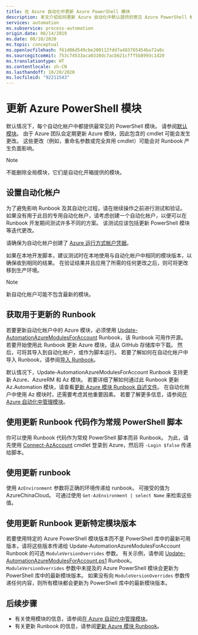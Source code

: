 ```yaml
---
title: 在 Azure 自动化中更新 Azure PowerShell 模块
description: 本文介绍如何更新 Azure 自动化中默认提供的常见 Azure PowerShell 模块。
services: automation
ms.subservice: process-automation
origin.date: 06/14/2019
ms.date: 08/10/2020
ms.topic: conceptual
ms.openlocfilehash: f61d06d549cbe200112fdd7a483765454ba72a0c
ms.sourcegitcommit: 753c74533aca0310dc7acb621cfff5b8993c1d20
ms.translationtype: HT
ms.contentlocale: zh-CN
ms.lasthandoff: 10/20/2020
ms.locfileid: "92211543"
---
```

# <a name="update-azure-powershell-modules"></a>更新 Azure PowerShell 模块

默认情况下，每个自动化帐户中都提供最常见的 PowerShell 模块。 请参阅[默认模块](shared-resources/modules.md#default-modules)。 由于 Azure 团队会定期更新 Azure 模块，因此包含的 cmdlet 可能会发生更改。 这些更改（例如，重命名参数或完全弃用 cmdlet）可能会对 Runbook 产生负面影响。 

> [!NOTE]
> 不能删除全局模块，它们是自动化开箱提供的模块。

## <a name="set-up-an-automation-account"></a>设置自动化帐户

为了避免影响 Runbook 及其自动化过程，请在继续操作之前进行测试和验证。 如果没有用于此目的专用自动化帐户，请考虑创建一个自动化帐户，以便可以在 Runbook 开发期间测试许多不同的方案。 该测试应该包括更新 PowerShell 模块等迭代更改。

请确保为自动化帐户创建了 [Azure 运行方式帐户凭据](manage-runas-account.md)。

如果在本地开发脚本，建议测试时在本地使用与自动化帐户中相同的模块版本，以确保收到相同的结果。 在验证结果并且应用了所需的任何更改之后，则可将更改移到生产环境。

> [!NOTE]
> 新自动化帐户可能不包含最新的模块。

## <a name="obtain-a-runbook-to-use-for-updates"></a>获取用于更新的 Runbook

若要更新自动化帐户中的 Azure 模块，必须使用 [Update-AutomationAzureModulesForAccount](https://github.com/Microsoft/AzureAutomation-Account-Modules-Update) Runbook，该 Runbook 可用作开源。 若要开始使用此 Runbook 更新 Azure 模块，请从 GitHub 存储库中下载。 然后，可将其导入到自动化帐户，或作为脚本运行。 若要了解如何在自动化帐户中导入 Runbook，请参阅[导入 Runbook](manage-runbooks.md#import-a-runbook)。

默认情况下，Update-AutomationAzureModulesForAccount Runbook 支持更新 Azure、AzureRM 和 Az 模块。 若要详细了解如何通过此 Runbook 更新 Az.Automation 模块，请查看[更新 Azure 模块 Runbook 自述文件](https://github.com/microsoft/AzureAutomation-Account-Modules-Update/blob/master/README.md)。 在自动化帐户中使用 Az 模块时，还需要考虑其他重要因素。 若要了解更多信息，请参阅[在 Azure 自动化中管理模块](shared-resources/modules.md)。

## <a name="use-update-runbook-code-as-a-regular-powershell-script"></a>使用更新 Runbook 代码作为常规 PowerShell 脚本

你可以使用 Runbook 代码作为常规 PowerShell 脚本而非 Runbook。 为此，请先使用 [Connect-AzAccount](https://docs.microsoft.com/powershell/module/az.accounts/connect-azaccount?view=azps-3.7.0) cmdlet 登录到 Azure，然后将 `-Login $false` 传递给脚本。

## <a name="use-the-update-runbook"></a>使用更新 runbook 

使用 `AzEnvironment` 参数将正确的环境传递给 runbook。 可接受的值为 AzureChinaCloud。 可通过使用 `Get-AzEnvironment | select Name` 来检索这些值。

## <a name="use-the-update-runbook-to-update-a-specific-module-version"></a>使用更新 Runbook 更新特定模块版本

若要使用特定的 Azure PowerShell 模块版本而不是 PowerShell 库中的最新可用版本，请将这些版本传递给 Update-AutomationAzureModulesForAccount Runbook 的可选 `ModuleVersionOverrides` 参数。 有关示例，请参阅 [Update-AutomationAzureModulesForAccount.ps1](https://github.com/Microsoft/AzureAutomation-Account-Modules-Update/blob/master/Update-AutomationAzureModulesForAccount.ps1) Runbook。 `ModuleVersionOverrides` 参数中未提及的 Azure PowerShell 模块会更新为 PowerShell 库中的最新模块版本。 如果没有向 `ModuleVersionOverrides` 参数传递任何内容，则所有模块都会更新为 PowerShell 库中的最新模块版本。

## <a name="next-steps"></a>后续步骤

* 有关使用模块的信息，请参阅[在 Azure 自动化中管理模块](shared-resources/modules.md)。
* 有关更新 Runbook 的信息，请参阅[更新 Azure 模块 Runbook](https://github.com/Microsoft/AzureAutomation-Account-Modules-Update)。
